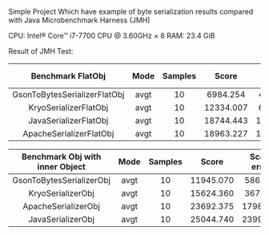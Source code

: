 Simple Project Which have example of byte serialization
results compared with Java Microbenchmark Harness (JMH)

CPU: Intel® Core™ i7-7700 CPU @ 3.60GHz × 8 
RAM: 23.4 GiB

Result of JMH Test:

|Benchmark       FlatObj              |Mode   |Samples  |Score      |Score error |Units |
| :----------------------------------:| :---: | :-----: |:--------: |:----------:|:----:|
|GsonToBytesSerializerFlatObj         |  avgt |      10 |  6984.254 |     494.971| ns/op|
|KryoSerializerFlatObj                |  avgt |      10 | 12334.007 |     636.009| ns/op|
|JavaSerializerFlatObj                |  avgt |      10 | 18744.443 |    1049.000| ns/op|
|ApacheSerializerFlatObj              |  avgt |      10 | 18963.227 |    1000.702| ns/op|


|Benchmark       Obj with inner Object|Mode   |Samples  |Score      |Score error |Units |
| :----------------------------------:| :---: | :-----: |:--------: |:----------:|:----:|
|GsonToBytesSerializerObj             |  avgt |      10 | 11945.070 |     586.754| ns/op|
|KryoSerializerObj                    |  avgt |      10 | 15624.360 |     367.077| ns/op|
|ApacheSerializerObj                  |  avgt |      10 | 23692.375 |    1798.404| ns/op|
|JavaSerializerObj                    |  avgt |      10 | 25044.740 |    2399.950| ns/op|
